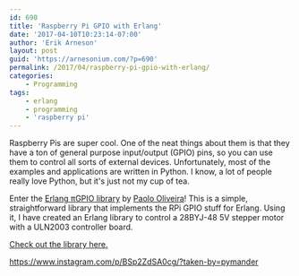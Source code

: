 ```yaml
---
id: 690
title: 'Raspberry Pi GPIO with Erlang'
date: '2017-04-10T10:23:14-07:00'
author: 'Erik Arneson'
layout: post
guid: 'https://arnesonium.com/?p=690'
permalink: /2017/04/raspberry-pi-gpio-with-erlang/
categories:
    - Programming
tags:
    - erlang
    - programming
    - 'raspberry pi'
---
```


Raspberry Pis are super cool. One of the neat things about them is that they have a ton of general purpose input/output (GPIO) pins, so you can use them to control all sorts of external devices. Unfortunately, most of the examples and applications are written in Python. I know, a lot of people really love Python, but it's just not my cup of tea.
<!--more-->

Enter the <a href="https://github.com/paoloo/gpio" target="_blank">Erlang πGPIO library</a> by <a href="https://paoloo.github.io/" target="_blank">Paolo Oliveira</a>! This is a simple, straightforward library that implements the RPi GPIO stuff for Erlang. Using it, I have created an Erlang library to control a 28BYJ-48 5V stepper motor with a ULN2003 controller board.

<a class="button" href="https://github.com/pymander/stepper" target="_blank">Check out the library here.</a>

https://www.instagram.com/p/BSp2ZdSA0cg/?taken-by=pymander
